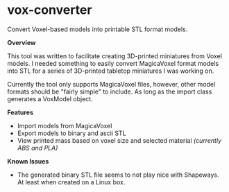 # vox-converter
Convert Voxel-based models into printable STL format models.

**Overview**

This tool was written to facilitate creating 3D-printed miniatures from Voxel models.
I needed something to easily convert MagicaVoxel format models into STL for a series
of 3D-printed tabletop miniatures I was working on.

Currently the tool only supports MagicaVoxel files, however, other model formats should
be "fairly simple" to include. As long as the import class generates a VoxModel object.

**Features**

 * Import models from MagicaVoxel
 * Export models to binary and ascii STL
 * View printed mass based on voxel size and selected material *(currently ABS and PLA)*

**Known Issues**

 * The generated binary STL file seems to not play nice with Shapeways. At least when created on a Linux box.
